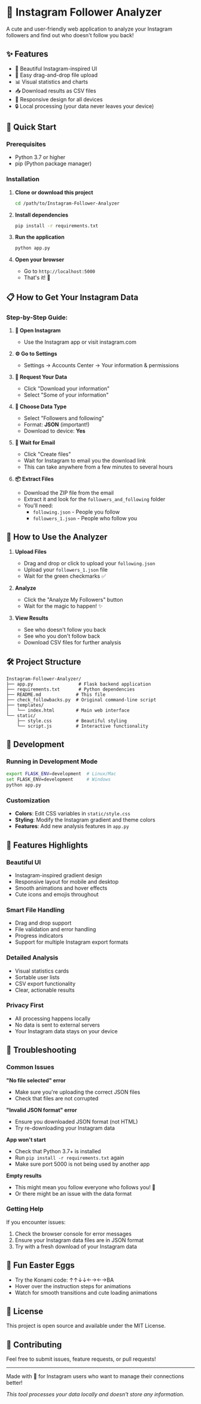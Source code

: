 # 📱 Instagram Follower Analyzer

A cute and user-friendly web application to analyze your Instagram followers and find out who doesn't follow you back!

## ✨ Features

- 🎨 Beautiful Instagram-inspired UI
- 📁 Easy drag-and-drop file upload
- 📊 Visual statistics and charts
- 📥 Download results as CSV files
- 📱 Responsive design for all devices
- 🔒 Local processing (your data never leaves your device)

## 🚀 Quick Start

### Prerequisites
- Python 3.7 or higher
- pip (Python package manager)

### Installation

1. **Clone or download this project**
   ```bash
   cd /path/to/Instagram-Follower-Analyzer
   ```

2. **Install dependencies**
   ```bash
   pip install -r requirements.txt
   ```

3. **Run the application**
   ```bash
   python app.py
   ```

4. **Open your browser**
   - Go to `http://localhost:5000`
   - That's it! 🎉

## 📋 How to Get Your Instagram Data

### Step-by-Step Guide:

1. **📱 Open Instagram**
   - Use the Instagram app or visit instagram.com

2. **⚙️ Go to Settings**
   - Settings → Accounts Center → Your information & permissions

3. **💾 Request Your Data**
   - Click "Download your information"
   - Select "Some of your information"

4. **👥 Choose Data Type**
   - Select "Followers and following"
   - Format: **JSON** (important!)
   - Download to device: **Yes**

5. **📧 Wait for Email**
   - Click "Create files"
   - Wait for Instagram to email you the download link
   - This can take anywhere from a few minutes to several hours

6. **📦 Extract Files**
   - Download the ZIP file from the email
   - Extract it and look for the `followers_and_following` folder
   - You'll need:
     - `following.json` - People you follow
     - `followers_1.json` - People who follow you

## 🎯 How to Use the Analyzer

1. **Upload Files**
   - Drag and drop or click to upload your `following.json`
   - Upload your `followers_1.json` file
   - Wait for the green checkmarks ✅

2. **Analyze**
   - Click the "Analyze My Followers" button
   - Wait for the magic to happen! ✨

3. **View Results**
   - See who doesn't follow you back
   - See who you don't follow back
   - Download CSV files for further analysis

## 🛠️ Project Structure

```
Instagram-Follower-Analyzer/
├── app.py                 # Flask backend application
├── requirements.txt       # Python dependencies
├── README.md             # This file
├── check_followbacks.py  # Original command-line script
├── templates/
│   └── index.html        # Main web interface
└── static/
    ├── style.css         # Beautiful styling
    └── script.js         # Interactive functionality
```

## 🔧 Development

### Running in Development Mode
```bash
export FLASK_ENV=development  # Linux/Mac
set FLASK_ENV=development     # Windows
python app.py
```

### Customization
- **Colors**: Edit CSS variables in `static/style.css`
- **Styling**: Modify the Instagram gradient and theme colors
- **Features**: Add new analysis features in `app.py`

## 🎨 Features Highlights

### Beautiful UI
- Instagram-inspired gradient design
- Responsive layout for mobile and desktop
- Smooth animations and hover effects
- Cute icons and emojis throughout

### Smart File Handling
- Drag and drop support
- File validation and error handling
- Progress indicators
- Support for multiple Instagram export formats

### Detailed Analysis
- Visual statistics cards
- Sortable user lists
- CSV export functionality
- Clear, actionable results

### Privacy First
- All processing happens locally
- No data is sent to external servers
- Your Instagram data stays on your device

## 🐛 Troubleshooting

### Common Issues

**"No file selected" error**
- Make sure you're uploading the correct JSON files
- Check that files are not corrupted

**"Invalid JSON format" error**
- Ensure you downloaded JSON format (not HTML)
- Try re-downloading your Instagram data

**App won't start**
- Check that Python 3.7+ is installed
- Run `pip install -r requirements.txt` again
- Make sure port 5000 is not being used by another app

**Empty results**
- This might mean you follow everyone who follows you! 🎉
- Or there might be an issue with the data format

### Getting Help
If you encounter issues:
1. Check the browser console for error messages
2. Ensure your Instagram data files are in JSON format
3. Try with a fresh download of your Instagram data

## 🎉 Fun Easter Eggs

- Try the Konami code: ↑↑↓↓←→←→BA
- Hover over the instruction steps for animations
- Watch for smooth transitions and cute loading animations

## 📄 License

This project is open source and available under the MIT License.

## 🤝 Contributing

Feel free to submit issues, feature requests, or pull requests!

---

Made with 💜 for Instagram users who want to manage their connections better!

*This tool processes your data locally and doesn't store any information.*
